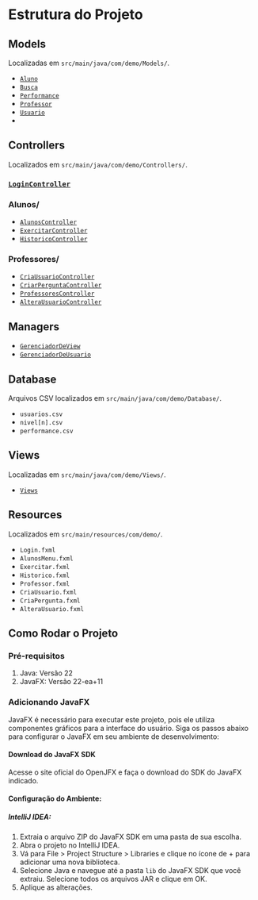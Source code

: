 # Estrutura do Projeto

## Models
Localizadas em `src/main/java/com/demo/Models/`.

- [`Aluno`](src/main/java/com/demo/Models/Aluno.java)
- [`Busca`](src/main/java/com/demo/Models/Busca.java)
- [`Performance`](src/main/java/com/demo/Models/Performance.java)
- [`Professor`](src/main/java/com/demo/Models/Professor.java)
- [`Usuario`](src/main/java/com/demo/Models/Usuario.java)
- 
## Controllers
Localizados em `src/main/java/com/demo/Controllers/`.

### [`LoginController`](src/main/java/com/demo/Controllers/LoginController.java)

### Alunos/
- [`AlunosController`](src/main/java/com/demo/Controllers/Alunos/AlunosController.java)
- [`ExercitarController`](src/main/java/com/demo/Controllers/Alunos/ExercitarController.java) 
- [`HistoricoController`](src/main/java/com/demo/Controllers/Alunos/HistoricoController.java) 

### Professores/
- [`CriaUsuarioController`](src/main/java/com/demo/Controllers/Professores/CriaUsuarioController.java)
- [`CriarPerguntaController`](src/main/java/com/demo/Controllers/Professores/CriarPerguntaController.java)
- [`ProfessoresController`](src/main/java/com/demo/Controllers/Professores/ProfessoresController.java)
- [`AlteraUsuarioController`](src/main/java/com/demo/Controllers/Professores/AlteraUsuarioController.java)

## Managers
- [`GerenciadorDeView`](src/main/java/com/demo/Managers/GerenciadorDeView.java)
- [`GerenciadorDeUsuario`](src/main/java/com/demo/Managers/GerenciadorDeUsuario.java)

## Database
Arquivos CSV localizados em `src/main/java/com/demo/Database/`.

- `usuarios.csv`
- `nivel[n].csv`
- `performance.csv`

## Views
Localizadas em `src/main/java/com/demo/Views/`.

- [`Views`](src/main/java/com/demo/Views/Views.java)

## Resources
Localizados em `src/main/resources/com/demo/`.

- `Login.fxml`
- `AlunosMenu.fxml`
- `Exercitar.fxml`
- `Historico.fxml`
- `Professor.fxml`
- `CriaUsuario.fxml`
- `CriaPergunta.fxml`
- `AlteraUsuario.fxml`

## Como Rodar o Projeto

### Pré-requisitos
1. Java: Versão 22
2. JavaFX: Versão 22-ea+11

### Adicionando JavaFX
JavaFX é necessário para executar este projeto, pois ele utiliza componentes gráficos para a interface do usuário. Siga os passos abaixo para configurar o JavaFX em seu ambiente de desenvolvimento:

#### Download do JavaFX SDK
Acesse o site oficial do OpenJFX e faça o download do SDK do JavaFX indicado.

#### Configuração do Ambiente:

##### IntelliJ IDEA:
1. Extraia o arquivo ZIP do JavaFX SDK em uma pasta de sua escolha.
2. Abra o projeto no IntelliJ IDEA.
3. Vá para File > Project Structure > Libraries e clique no ícone de + para adicionar uma nova biblioteca.
4. Selecione Java e navegue até a pasta `lib` do JavaFX SDK que você extraiu. Selecione todos os arquivos JAR e clique em OK.
5. Aplique as alterações.
